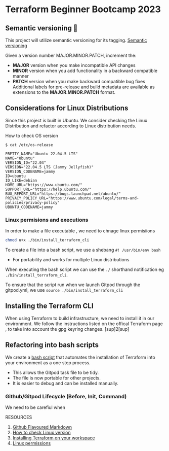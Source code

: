# Terraform Beginner Bootcamp 2023

##  Semantic versioning :mage:
This project will utilize semantic versioning 
for its tagging.
[Semantic versioning](https://semver.org/)

Given a version number MAJOR.MINOR.PATCH, increment the:

- **MAJOR** version when you make incompatible API changes
- **MINOR** version when you add functionality in a backward compatible manner
- **PATCH** version when you make backward compatible bug fixes
Additional labels for pre-release and build metadata are available as extensions to the **MAJOR.MINOR.PATCH** format.

## Considerations for Linux Distributions

Since this project is built in Ubuntu. We consider checking the Linux Distribution and refactor according to Linux distribution needs.

How to check OS version
```
$ cat /etc/os-release 

PRETTY_NAME="Ubuntu 22.04.5 LTS"
NAME="Ubuntu"
VERSION_ID="22.04"
VERSION="22.04.5 LTS (Jammy Jellyfish)"
VERSION_CODENAME=jammy
ID=ubuntu
ID_LIKE=debian
HOME_URL="https://www.ubuntu.com/"
SUPPORT_URL="https://help.ubuntu.com/"
BUG_REPORT_URL="https://bugs.launchpad.net/ubuntu/"
PRIVACY_POLICY_URL="https://www.ubuntu.com/legal/terms-and-policies/privacy-policy"
UBUNTU_CODENAME=jammy
```

### Linux permisions and executions
In order to make a file executable , we need to chnage linux permisiions
```sh
chmod u+x ./bin/install_terraform_cli
```


To create a file into a bash script, we use a shebang `#! /usr/bin/env bash`

- For portability and  works for multiple Linux distributions

When executing the bash script we can use the `./` shorthand notification eg
`./bin/install_terraform_cli`.

To ensure that the script run when we launch Gitpod through the gitpod.yml, we use
`source ./bin/install_terraform_cli`

## Installing the Terraform CLI 
When using Terraform to build infrastructure, we need to install it in our environment. 
We follow the instructions listed on the offical Terraform page , to take into account the gpg keyring changes.
[sup]2[sup]

## Refactoring into bash scripts

We create a [bash script](./bin/install_terraform_cli.sh) that automates the installation of Terraform into your environment as a one step process.

- This allows the Gitpod task file to be tidy.
- The file is now portable for other projects.
- It is easier to debug and can be installed manually.

### Github/Gitpod Lifecycle (Before, Init, Command)
We need to be carefiul when 

RESOURCES
1. [Github Flavoured Markdown](https://github.github.com/gfm/)
2. [How to check Linux version](https://www.geeksforgeeks.org/how-to-check-the-os-version-in-linux/)
3. [Installing Terraform on your workspace](https://developer.hashicorp.com/terraform/tutorials/aws-get-started/install-cli)
4. [Linux permissions](https://www.redhat.com/en/blog/linux-file-permissions-explained#:~:text=All%20Linux%20files%20belong%20to,write%2C%20and%20x%20for%20execute.)



